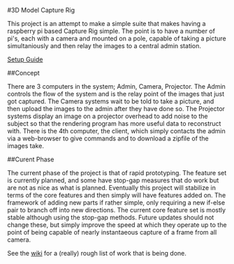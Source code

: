 #3D Model Capture Rig

This project is an attempt to make a simple suite that makes having a raspberry pi based Capture Rig simple. The point is to have a number of pi's, each with a camera and mounted on a pole, capable of taking a picture simultaniously and then relay the images to a central admin station.

[Setup Guide](https://github.com/glop102/Raspberry-Pi-Camera-Ring/wiki/Setup-Guide)

##Concept

There are 3 computers in the system; Admin, Camera, Projector. The Admin controls the flow of the system and is the relay point of the images that just got captured. The Camera systems wait to be told to take a picture, and then upload the images to the admin after they have done so. The Projector systems display an image on a projector overhead to add noise to the subject so that the rendering program has more useful data to reconstruct with. There is the 4th computer, the client, which simply contacts the admin via a web-browser to give commands and to download a zipfile of the images take.

##Curent Phase

The current phase of the project is that of rapid prototyping. The feature set is currently planned, and some have stop-gap measures that do work but are not as nice as what is planned. Eventually this project will stabilize in terms of the core features and then simply will have features added on. The framework of adding new parts if rather simple, only requiring a new if-else pair to branch off into new directions. The current core feature set is mostly stable although using the stop-gap methods. Future updates should not change these, but simply improve the speed at which they operate up to the point of being capable of nearly instantaeous capture of a frame from all camera.

See the [wiki](https://github.com/glop102/Raspberry-Pi-Camera-Ring/wiki/todo) for a (really) rough list of work that is being done.